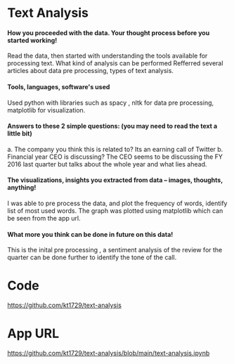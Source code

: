 # Text Analysis

#### How you proceeded with the data. Your thought process before you started working!
Read the data, then started with understanding the tools available for processing text. What kind of analysis can be performed
Refferred several articles about data pre processing, types of text analysis.
      
#### Tools, languages, software's used
Used python with libraries such as spacy , nltk for data pre processing, 
matplotlib for visualization. 

#### Answers to these 2 simple questions: (you may need to read the text a little bit)
a. The company you think this is related to?
Its an earning call of Twitter 
b. Financial year CEO is discussing?
The CEO seems to be discussing the FY 2016 last quarter but talks about the whole year and what lies ahead.

#### The visualizations, insights you extracted from data – images, thoughts, anything!
I was able to pre process the data, and plot the frequency of words, identify list of most used words. 
The graph was plotted using matplotlib which can be seen from the app url.

#### What more you think can be done in future on this data!
This is the inital pre processing , a sentiment analysis of the review for the quarter can be done further
to identify the tone of the call.  

# Code 
https://github.com/kt1729/text-analysis

# App URL
https://github.com/kt1729/text-analysis/blob/main/text-analysis.ipynb

